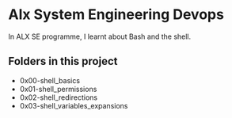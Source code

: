 # Alx System Engineering Devops
In ALX SE programme, I learnt about Bash and the shell.

## Folders in this project
- 0x00-shell_basics
- 0x01-shell_permissions
- 0x02-shell_redirections
- 0x03-shell_variables_expansions

